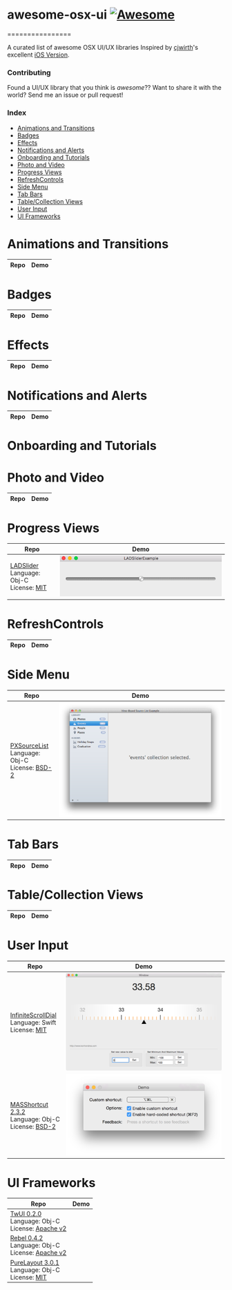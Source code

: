 # awesome-osx-ui  [![Awesome](https://cdn.rawgit.com/sindresorhus/awesome/d7305f38d29fed78fa85652e3a63e154dd8e8829/media/badge.svg)](https://github.com/sindresorhus/awesome)
================

A curated list of awesome OSX UI/UX libraries
Inspired by [cjwirth]'s excellent [iOS Version].

### Contributing

Found a UI/UX library that you think is _awesome_?? Want to share it with the world? Send me an issue or pull request!

### Index
* [Animations and Transitions](#animations-and-transitions)
* [Badges](#badges)
* [Effects](#effects)
* [Notifications and Alerts](#notifications-and-alerts)
* [Onboarding and Tutorials](#onboarding-and-tutorials)
* [Photo and Video](#photo-and-video)
* [Progress Views](#progress-views)
* [RefreshControls](#refreshcontrols)
* [Side Menu](#side-menu)
* [Tab Bars](#tab-bars)
* [Table/Collection Views](#tablecollection-views)
* [User Input](#user-input)
* [UI Frameworks](#ui-frameworks)

Animations and Transitions
==========================
Repo | Demo
--- | ---


Badges
======
Repo | Demo
--- | ---


Effects
=======
Repo | Demo
--- | ---


Notifications and Alerts
========================
Repo | Demo
--- | ---


Onboarding and Tutorials
========================


Photo and Video
===============
Repo | Demo
--- | ---


Progress Views
==============
Repo | Demo
--- | ---
[LADSlider](https://github.com/Doshipak/LADSlider) <br> Language: Obj-C <br> License: [MIT][MIT] | <img src="/assets/LADSlider.png">


RefreshControls
===============
Repo | Demo
--- | ---


Side Menu
=========
Repo | Demo
--- | ---
[PXSourceList](https://github.com/Perspx/PXSourceList) <br> Language: Obj-C <br> License: [BSD-2][BSD-2] | <img src="/assets/PXSourceList.png">


Tab Bars
========
Repo | Demo
--- | ---


Table/Collection Views
======================
Repo | Demo
--- | ---


User Input
==========
Repo | Demo
--- | ---
[InfiniteScrollDial](https://github.com/konhondros/InfiniteScrollDialExample) <br> Language: Swift <br> License: [MIT][MIT] | <img src="/assets/InfiniteScrollDial.png">
[MASShortcut 2.3.2](https://github.com/shpakovski/MASShortcut) <br> Language: Obj-C <br> License: [BSD-2][BSD-2] | <img src="/assets/MASShortcut.png">

UI Frameworks
=============
Repo | Demo
--- | ---
[TwUI 0.2.0](https://github.com/twitter/twui) <br> Language: Obj-C <br> License: [Apache v2][Apache v2] |
[Rebel 0.4.2](https://github.com/github/Rebel) <br> Language: Obj-C <br> License: [Apache v2][Apache v2] |
[PureLayout 3.0.1](https://github.com/PureLayout/PureLayout) <br> Language: Obj-C <br> License: [MIT][MIT] |


[harryworld]: https://github.com/harryworld
[cjwirth]: https://github.com/cjwirth
[iOS Version]: https://github.com/cjwirth/awesome-ios-ui
[MIT]: http://opensource.org/licenses/MIT
[Apache v2]: https://www.apache.org/licenses/LICENSE-2.0
[BSD-2]: http://opensource.org/licenses/BSD-2-Clause
[BSD-3]: http://opensource.org/licenses/BSD-3-Clause
